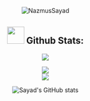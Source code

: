 



<main  align="center" >  









<p  ><img src="https://komarev.com/ghpvc/?username=NazmusSayad&label=Profile%20views&color=0e75b6&style=flat" alt="NazmusSayad"/></p>

## <img src="https://media.giphy.com/media/ZCN6F3FAkwsyOGU2RS/giphy.gif" width="40"> **Github Stats:**

<p >
   <img src="https://github-readme-streak-stats.herokuapp.com/?user=NazmusSayad&theme=algolia&hide_border=true"/>
</p>

 <p >
  <a href="https://github.com/NazmusSayad">
    <img src="https://github-readme-stats.anuraghazra1.vercel.app/api/top-langs/?username=NazmusSayad&layout=compact&theme=algolia&langs_count=6" />
  </a>
    
  <br />
    
  <a href="https://github.com/NazmusSayad">
    <img src="https://activity-graph.herokuapp.com/graph?username=NazmusSayad&theme=react-dark&hide_title=true&hide_border=true&area=true" />
  </a>
    
  <br />


  ![Sayad's GitHub stats](https://github-readme-stats.vercel.app/api?username=NazmusSayad&show_icons=true&theme=algolia)



</p>
 </main>

